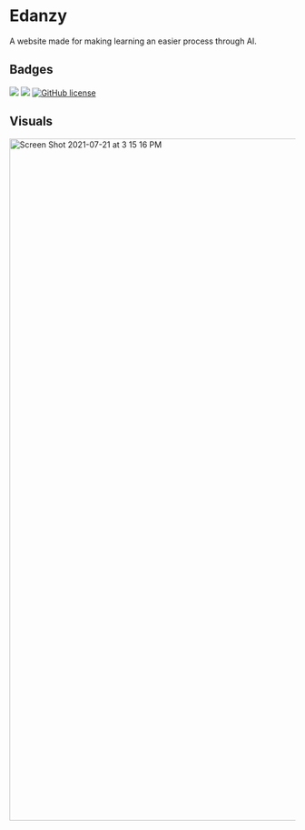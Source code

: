 # Edanzy

A website made for making learning an easier process through AI.

## Badges
<img src ="https://img.shields.io/badge/version-0.1.3-green"> <img src = "https://img.shields.io/badge/made%20with-react-blue"> [![GitHub license](https://img.shields.io/github/license/Naereen/StrapDown.js.svg)](https://github.com/Naereen/StrapDown.js/blob/master/LICENSE)

## Visuals
<img width="1199" alt="Screen Shot 2021-07-21 at 3 15 16 PM" src="https://user-images.githubusercontent.com/67307757/126480182-dc413196-9ba2-4234-951a-f97571e73c70.png">

